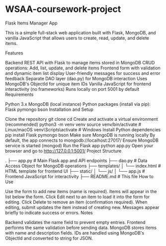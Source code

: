 # WSAA-coursework-project
Flask Items Manager App

This is a simple full-stack web application built with Flask, MongoDB, and vanilla JavaScript that allows users to create, read, update, and delete items.

Features

Backend REST API with Flask to manage items stored in MongoDB
CRUD operations: Add, list, update, and delete items
Frontend form with validation and dynamic item list display
User-friendly messages for success and error feedback
Separate DAO layer (dao.py) for MongoDB interaction
Uses MongoDB's ObjectId for unique item IDs
Vanilla JavaScript for frontend interactivity (no frameworks)
Runs locally on port 5001 by default
Requirements

Python 3.x
MongoDB (local instance)
Python packages (install via pip):
Flask
pymongo
bson
Installation and Setup

Clone the repository
git clone <repository-url>
cd <repository-folder>
Create and activate a virtual environment (recommended)
python3 -m venv venv
source venv/bin/activate  # Linux/macOS
venv\Scripts\activate     # Windows
Install Python dependencies
pip install Flask pymongo bson
Make sure MongoDB is running locally
By default, the app connects to mongodb://localhost:27017/
Ensure MongoDB service is started (mongod)
Run the Flask app
python app.py
Open your browser and go to
http://127.0.0.1:5001/
Project Structure

.
├── app.py                # Main Flask app and API endpoints
├── dao.py                # Data Access Object for MongoDB operations
├── templates/
│   └── index.html        # HTML template for frontend UI
├── static/
│   └── js/
│       └── app.js        # Frontend JavaScript for interactivity
├── README.md             # This file
How to Use

Use the form to add new items (name is required).
Items will appear in the list below the form.
Click Edit next to an item to load it into the form for editing.
Click Delete to remove an item (confirmation required).
When editing, submit updates the item instead of creating new.
Messages appear briefly to indicate success or errors.
Notes

Backend validates the name field to prevent empty entries.
Frontend performs the same validation before sending data.
MongoDB stores items with name and description fields.
IDs are handled using MongoDB's ObjectId and converted to string for JSON.
